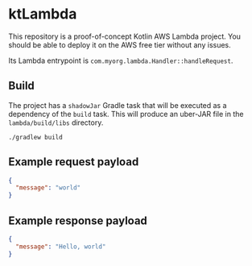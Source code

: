 # ktLambda

This repository is a proof-of-concept Kotlin AWS Lambda project. You should be
able to deploy it on the AWS free tier without any issues.

Its Lambda entrypoint is `com.myorg.lambda.Handler::handleRequest`.

## Build

The project has a `shadowJar` Gradle task that will be executed as a dependency
of the `build` task. This will produce an uber-JAR file in the `lambda/build/libs`
directory.

```shell
./gradlew build
```

## Example request payload

```json
{
  "message": "world"
}
```

## Example response payload

```json
{
  "message": "Hello, world"
}
```

